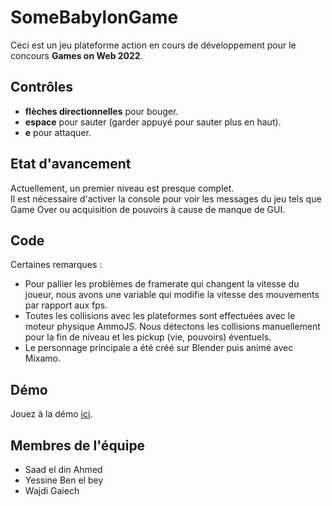 # SomeBabylonGame
Ceci est un jeu plateforme action en cours de développement pour le concours **Games on Web 2022**.

## Contrôles
* **flèches directionnelles** pour bouger.
* **espace** pour sauter (garder appuyé pour sauter plus en haut).
* **e** pour attaquer.

## Etat d'avancement
Actuellement, un premier niveau est presque complet.  
Il est nécessaire d'activer la console pour voir les messages du jeu tels que Game Over ou acquisition de pouvoirs à cause de manque de GUI.

## Code
Certaines remarques :
* Pour pallier les problèmes de framerate qui changent la vitesse du joueur, nous avons une variable qui modifie la vitesse des mouvements par rapport aux fps.
* Toutes les collisions avec les plateformes sont effectuées avec le moteur physique AmmoJS. Nous détectons les collisions manuellement pour la fin de niveau et les pickup (vie, pouvoirs) éventuels.
* Le personnage principale a été créé sur Blender puis animé avec Mixamo.

## Démo
Jouez à la démo [ici](https://saad-ahmed98.github.io/SomeBabylonGame/).

## Membres de l'équipe
* Saad el din Ahmed
* Yessine Ben el bey
* Wajdi Gaiech
